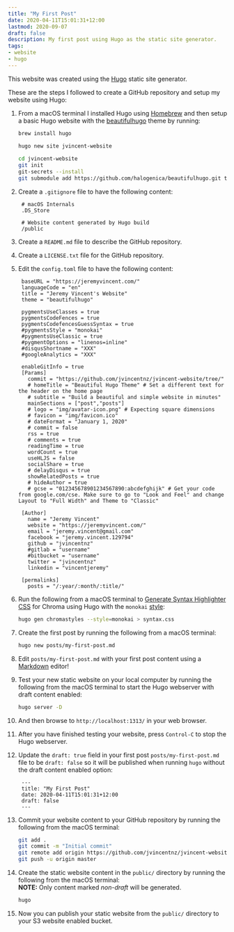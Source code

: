 ```yaml
---
title: "My First Post"
date: 2020-04-11T15:01:31+12:00
lastmod: 2020-09-07
draft: false
description: My first post using Hugo as the static site generator.
tags:
- website
- hugo
---
```


This website was created using the [Hugo](https://gohugo.io/) static site generator.

These are the steps I followed to create a GitHub repository and setup my website using Hugo:

1. From a macOS terminal I installed Hugo using [Homebrew](http://brew.sh/) and then setup a basic Hugo website with the [beautifulhugo](https://themes.gohugo.io/beautifulhugo/) theme by running:

	```bash
	brew install hugo

	hugo new site jvincent-website
		
	cd jvincent-website
	git init 
	git-secrets --install
	git submodule add https://github.com/halogenica/beautifulhugo.git themes/beautifulhugo	
1. Create a `.gitignore` file to have the following content:

		# macOS Internals
		.DS_Store
	
		# Website content generated by Hugo build
		/public

1. Create a `README.md` file to describe the GitHub repository.

1. Create a `LICENSE.txt` file for the GitHub repository.

1. Edit the `config.toml` file to have the following content:

		baseURL = "https://jeremyvincent.com/"
		languageCode = "en"
		title = "Jeremy Vincent's Website"
		theme = "beautifulhugo"
		
		pygmentsUseClasses = true
		pygmentsCodeFences = true
		pygmentsCodefencesGuessSyntax = true
		#pygmentsStyle = "monokai"
		#pygmentsUseClassic = true
		#pygmentOptions = "linenos=inline"
		#disqusShortname = "XXX"
		#googleAnalytics = "XXX"
	
		enableGitInfo = true
		[Params]
		  commit = "https://github.com/jvincentnz/jvincent-website/tree/"
		  # homeTitle = "Beautiful Hugo Theme" # Set a different text for the header on the home page
		  # subtitle = "Build a beautiful and simple website in minutes"
		  mainSections = ["post","posts"]
		  # logo = "img/avatar-icon.png" # Expecting square dimensions
		  # favicon = "img/favicon.ico"
		  # dateFormat = "January 1, 2020"
		  # commit = false
		  rss = true
		  # comments = true
		  readingTime = true
		  wordCount = true
		  useHLJS = false
		  socialShare = true
		  # delayDisqus = true
		  showRelatedPosts = true
		  # hideAuthor = true
		  # gcse = "012345678901234567890:abcdefghijk" # Get your code from google.com/cse. Make sure to go to "Look and Feel" and change Layout to "Full Width" and Theme to "Classic"
		
		[Author]
		  name = "Jeremy Vincent"
		  website = "https://jeremyvincent.com/"
		  email = "jeremy.vincent@gmail.com"
		  facebook = "jeremy.vincent.129794"
		  github = "jvincentnz"
		  #gitlab = "username"
		  #bitbucket = "username"
		  twitter = "jvincentnz"
		  linkedin = "vincentjeremy"
	
		[permalinks]
		  posts = "/:year/:month/:title/"

1. Run the following from a macOS terminal to [Generate Syntax Highlighter CSS](https://gohugo.io/content-management/syntax-highlighting/#generate-syntax-highlighter-css) for Chroma using Hugo with the `monokai` [style](https://xyproto.github.io/splash/docs/all.html):
	
	```bash
	hugo gen chromastyles --style=monokai > syntax.css
1. Create the first post by running the following from a macOS terminal:

	```bash
	hugo new posts/my-first-post.md
1. Edit `posts/my-first-post.md` with your first post content using a [Markdown](https://daringfireball.net/projects/markdown/syntax) editor!

1. Test your new static website on your local computer by running the following from the macOS terminal to start the Hugo webserver with draft content enabled:

	```bash
	hugo server -D
1. And then browse to `http://localhost:1313/` in your web browser.

1. After you have finished testing your website, press `Control-C` to stop the Hugo webserver.

1. Update the `draft: true` field in your first post `posts/my-first-post.md` file to be `draft: false` so it will be published when running `hugo` without the draft content enabled option:

		---
		title: "My First Post"
		date: 2020-04-11T15:01:31+12:00
		draft: false
		---

1. Commit your website content to your GitHub repository by running the following from the macOS terminal:
	
	```bash
	git add .
	git commit -m "Initial commit"
	git remote add origin https://github.com/jvincentnz/jvincent-website.git
	git push -u origin master
1. Create the static website content in the `public/` directory by running the following from the macOS terminal:  
	**NOTE:** Only content marked *non-draft* will be generated.

	```bash
	hugo
1. Now you can publish your static website from the `public/` directory to your S3 website enabled bucket.
